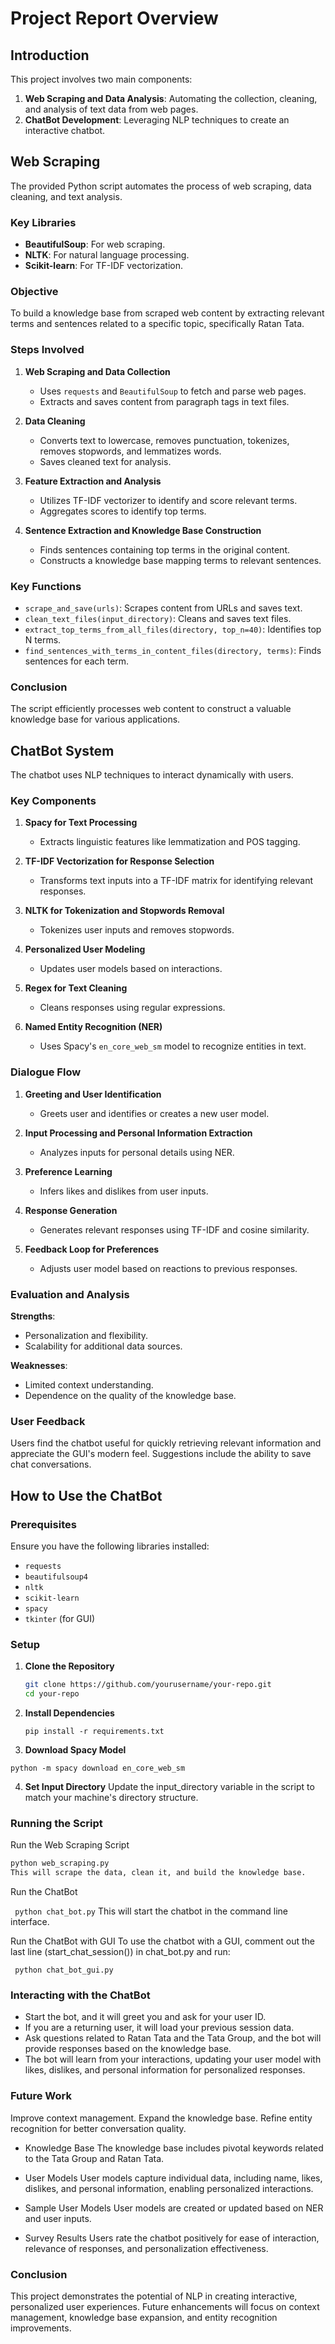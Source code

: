# Project Report Overview

## Introduction

This project involves two main components:
1. **Web Scraping and Data Analysis**: Automating the collection, cleaning, and analysis of text data from web pages.
2. **ChatBot Development**: Leveraging NLP techniques to create an interactive chatbot.

## Web Scraping

The provided Python script automates the process of web scraping, data cleaning, and text analysis.

### Key Libraries
- **BeautifulSoup**: For web scraping.
- **NLTK**: For natural language processing.
- **Scikit-learn**: For TF-IDF vectorization.

### Objective
To build a knowledge base from scraped web content by extracting relevant terms and sentences related to a specific topic, specifically Ratan Tata.

### Steps Involved
1. **Web Scraping and Data Collection**
   - Uses `requests` and `BeautifulSoup` to fetch and parse web pages.
   - Extracts and saves content from paragraph tags in text files.

2. **Data Cleaning**
   - Converts text to lowercase, removes punctuation, tokenizes, removes stopwords, and lemmatizes words.
   - Saves cleaned text for analysis.

3. **Feature Extraction and Analysis**
   - Utilizes TF-IDF vectorizer to identify and score relevant terms.
   - Aggregates scores to identify top terms.

4. **Sentence Extraction and Knowledge Base Construction**
   - Finds sentences containing top terms in the original content.
   - Constructs a knowledge base mapping terms to relevant sentences.

### Key Functions
- `scrape_and_save(urls)`: Scrapes content from URLs and saves text.
- `clean_text_files(input_directory)`: Cleans and saves text files.
- `extract_top_terms_from_all_files(directory, top_n=40)`: Identifies top N terms.
- `find_sentences_with_terms_in_content_files(directory, terms)`: Finds sentences for each term.

### Conclusion
The script efficiently processes web content to construct a valuable knowledge base for various applications.

## ChatBot System

The chatbot uses NLP techniques to interact dynamically with users.

### Key Components
1. **Spacy for Text Processing**
   - Extracts linguistic features like lemmatization and POS tagging.

2. **TF-IDF Vectorization for Response Selection**
   - Transforms text inputs into a TF-IDF matrix for identifying relevant responses.

3. **NLTK for Tokenization and Stopwords Removal**
   - Tokenizes user inputs and removes stopwords.

4. **Personalized User Modeling**
   - Updates user models based on interactions.

5. **Regex for Text Cleaning**
   - Cleans responses using regular expressions.

6. **Named Entity Recognition (NER)**
   - Uses Spacy's `en_core_web_sm` model to recognize entities in text.

### Dialogue Flow
1. **Greeting and User Identification**
   - Greets user and identifies or creates a new user model.

2. **Input Processing and Personal Information Extraction**
   - Analyzes inputs for personal details using NER.

3. **Preference Learning**
   - Infers likes and dislikes from user inputs.

4. **Response Generation**
   - Generates relevant responses using TF-IDF and cosine similarity.

5. **Feedback Loop for Preferences**
   - Adjusts user model based on reactions to previous responses.

### Evaluation and Analysis
**Strengths**:
- Personalization and flexibility.
- Scalability for additional data sources.

**Weaknesses**:
- Limited context understanding.
- Dependence on the quality of the knowledge base.

### User Feedback
Users find the chatbot useful for quickly retrieving relevant information and appreciate the GUI's modern feel. Suggestions include the ability to save chat conversations.

## How to Use the ChatBot

### Prerequisites
Ensure you have the following libraries installed:
- `requests`
- `beautifulsoup4`
- `nltk`
- `scikit-learn`
- `spacy`
- `tkinter` (for GUI)

### Setup
1. **Clone the Repository**
   ```sh
   git clone https://github.com/yourusername/your-repo.git
   cd your-repo
2. **Install Dependencies**

   ```pip install -r requirements.txt```

3. **Download Spacy Model**

  ```python -m spacy download en_core_web_sm```  

4. **Set Input Directory**
Update the input_directory variable in the script to match your machine's directory structure.

### Running the Script
  Run the Web Scraping Script

```sh
python web_scraping.py
This will scrape the data, clean it, and build the knowledge base.
```

Run the ChatBot

``` python chat_bot.py```
This will start the chatbot in the command line interface.

Run the ChatBot with GUI
To use the chatbot with a GUI, comment out the last line (start_chat_session()) in chat_bot.py and run:

``` python chat_bot_gui.py```


### Interacting with the ChatBot

- Start the bot, and it will greet you and ask for your user ID.
- If you are a returning user, it will load your previous session data.
- Ask questions related to Ratan Tata and the Tata Group, and the bot will provide responses based on the knowledge base.
- The bot will learn from your interactions, updating your user model with likes, dislikes, and personal information for personalized responses.

### Future Work
Improve context management.
Expand the knowledge base.
Refine entity recognition for better conversation quality.

- Knowledge Base
The knowledge base includes pivotal keywords related to the Tata Group and Ratan Tata.

- User Models
User models capture individual data, including name, likes, dislikes, and personal information, enabling personalized interactions.

- Sample User Models
User models are created or updated based on NER and user inputs.

- Survey Results
Users rate the chatbot positively for ease of interaction, relevance of responses, and personalization effectiveness.

### Conclusion
This project demonstrates the potential of NLP in creating interactive, personalized user experiences. Future enhancements will focus on context management, knowledge base expansion, and entity recognition improvements.
